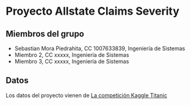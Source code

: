 # Proyecto Allstate Claims Severity
## Miembros del grupo

- Sebastian Mora Piedrahita, CC 1007633839, Ingeniería de Sistemas
- Miembro 2, CC xxxxx, Ingeniería de Sistemas
- Miembro 3, CC xxxxx, Ingeniería de Sistemas

## Datos

Los datos del proyecto vienen de [La competición Kaggle Titanic](https://www.kaggle.com/competitions/allstate-claims-severity/overview)    
